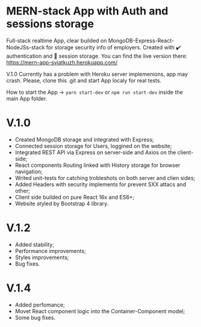 # MERN-stack App with Auth and sessions storage
Full-stack realtime App, clear builded on MongoDB-Express-React-NodeJSs-stack for storage security info of employers. Created with ✔️ authentication and 🏰 session storage. 
You can find the live version there: https://mern-app-sviatkuzh.herokuapp.com/

V.1.0 Currently has a problem with Heroku server implemenions, app may crash. Please, clone this .git and start App localy for real tests.

How to start the App -> `yarn start-dev` or `npm run start-dev` inside the main App folder.

# V.1.0
 - Created MongoDB storage and integrated with Express;
 - Connected session storage for Users, loggined on the website;
 - Integrated REST API via Express on server-side and Axios on the client-side;
 - React components Routing linked with History storage for browser navigation;
 - Writed unit-tests for catching trobleshots on both server and clien sides;
 - Added Headers with security implements for prevent SXX attacs and other;
 - Client side builded on pure React 16x and ES6+;
 - Website styled by Bootstrap 4 library.

# V.1.2
 - Added stability;
 - Performance improvements;
 - Styles improvements;
 - Bug fixes.

# V.1.4 
 - Added perfomance;
 - Movet React component logic into the Container-Component model;
 - Some bug fixes.
